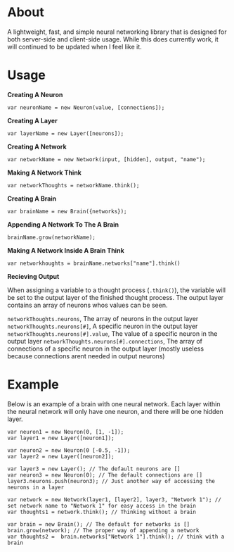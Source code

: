 # About
A lightweight, fast, and simple neural networking library that is designed for both server-side and client-side usage. While this does currently work, it will continued to be updated when I feel like it.

# Usage
**Creating A Neuron**

```var neuronName = new Neuron(value, [connections]);```

**Creating A Layer**

```var layerName = new Layer([neurons]);```

**Creating A Network**

```var networkName = new Network(input, [hidden], output, "name");```

**Making A Network Think**

```var networkThoughts = networkName.think();```

**Creating A Brain**

```var brainName = new Brain({networks});```

**Appending A Network To The A Brain**

```brainName.grow(networkName);```

**Making A Network Inside A Brain Think**

```var networkhoughts = brainName.networks["name"].think()```

**Recieving Output**

When assigning a variable to a thought process (```.think()```), the variable will be set to the output layer of the finished thought process. The output layer contains an array of neurons whos values can be seen.

```networkThoughts.neurons```, The array of neurons in the output layer
```networkThoughts.neurons[#]```, A specific neuron in the output layer
```networkThoughts.neurons[#].value```, The value of a specific neuron in the output layer
```networkThoughts.neurons[#].connections```, The array of connections of a specific neuron in the output layer (mostly useless because connections arent needed in output neurons)

# Example

Below is an example of a brain with one neural network. Each layer within the neural network will only have one neuron, and there will be one hidden layer.

```
var neuron1 = new Neuron(0, [1, -1]);
var layer1 = new Layer([neuron1]);

var neuron2 = new Neuron(0 [-0.5, -1]);
var layer2 = new Layer([neuron2]);

var layer3 = new Layer(); // The default neurons are []
var neuron3 = new Neuron(0); // The default connections are []
layer3.neurons.push(neuron3); // Just another way of accessing the neurons in a layer

var network = new Network(layer1, [layer2], layer3, "Network 1"); // set network name to "Network 1" for easy access in the brain
var thoughts1 = network.think(); // Thinking without a brain

var brain = new Brain(); // The default for networks is []
brain.grow(network); // The proper way of appending a network
var thoughts2 =  brain.networks["Network 1"].think(); // think with a brain

```
